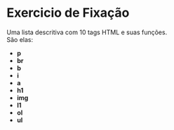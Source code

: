 # Exercicio de Fixação
Uma lista descritiva com 10 tags HTML e suas funções.  
São elas:  
* __p__
* __br__
* __b__
* __i__
* __a__
* __h1__
* __img__
* __l1__
* __ol__
* __ul__